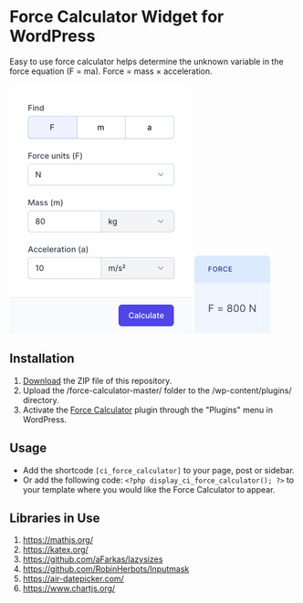 # Force Calculator Widget for WordPress

Easy to use force calculator helps determine the unknown variable in the force equation (F = ma). Force = mass × acceleration.

![Force Calculator Input Form](/assets/images/screenshot-1.png "Force Calculator Input Form")
![Force Calculator Calculation Results](/assets/images/screenshot-2.png "Force Calculator Calculation Results")

## Installation

1. [Download](https://github.com/pub-calculator-io/age-calculator/archive/refs/heads/master.zip) the ZIP file of this repository.
2. Upload the /force-calculator-master/ folder to the /wp-content/plugins/ directory.
3. Activate the [Force Calculator](https://www.calculator.io/force-calculator/ "Force Calculator Homepage") plugin through the "Plugins" menu in WordPress.

## Usage
* Add the shortcode `[ci_force_calculator]` to your page, post or sidebar.
* Or add the following code: `<?php display_ci_force_calculator(); ?>` to your template where you would like the Force Calculator to appear.

## Libraries in Use
1. https://mathjs.org/
2. https://katex.org/
3. https://github.com/aFarkas/lazysizes
4. https://github.com/RobinHerbots/Inputmask
5. https://air-datepicker.com/
6. https://www.chartjs.org/
